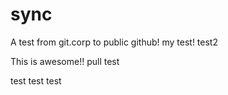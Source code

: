 # sync
A test from git.corp to public github!
my test!
test2


This is awesome!!
pull test


test test test
